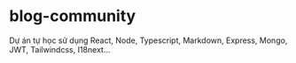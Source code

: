 # blog-community
Dự án tự học sử dụng React, Node, Typescript, Markdown, Express, Mongo, JWT, Tailwindcss, I18next...
